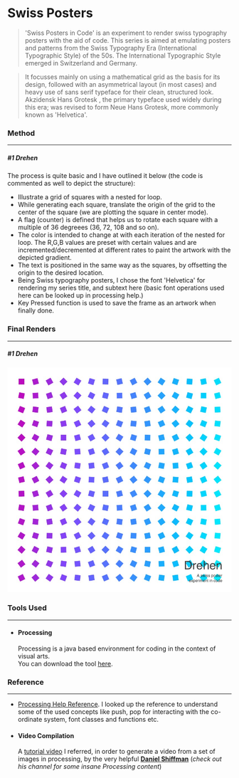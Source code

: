 # Swiss Posters

> 'Swiss Posters in Code' is an experiment to render swiss typography posters with the aid of code. This series is aimed at emulating posters and patterns from the Swiss Typography Era (International Typographic Style) of the 50s. The International Typographic Style emerged in Switzerland and Germany. 

>    It focusses mainly on using a mathematical grid as the basis for its design, followed with an asymmetrical layout (in most cases) and heavy use of sans serif typeface for their clean, structured look. 
   Akzidensk Hans Grotesk , the primary typeface used widely during this era; was revised to form Neue Hans Grotesk, more commonly known as 'Helvetica'.

### Method
---
##### #1 Drehen
The process is quite basic and I have outlined it below (the code is commented as well to depict the structure):
 - Illustrate a grid of squares with a nested for loop.
 - While generating each  square, translate the origin of the grid to the center of the square (we are plotting the square in center mode).
 - A flag (counter) is defined that helps us to rotate each square with a multiple of 36 degreees (36, 72, 108 and so on).
 - The color is intended to change at with each iteration of the nested for loop. The R,G,B values are preset with certain values and are incremented/decremented at different rates to paint the artwork with the depicted gradient.
 - The text is positioned in the same way as the squares, by offsetting the origin to the desired location.
 - Being Swiss typography posters, I chose the font 'Helvetica' for rendering my series title, and subtext here (basic font operations used here can be looked up in processing help.)
 - Key Pressed function is used to save the frame as an artwork when finally done.

### Final Renders
---
##### #1 Drehen
![Drehen](https://github.com/IllusionInk/Processing_Swiss-Posters/blob/master/Art%20Renders/Drehen_art.jpg)


### Tools Used
---

 - #### Processing
 
   Processing is a java based environment for coding in the context of visual arts.  
   You can download the tool [here](https://processing.org/download/).
   

### Reference
---
 - [Processing Help Reference](https://processing.org/reference).
   I looked up the reference to understand some of the used concepts like push, pop for interacting with the co-ordinate system, font classes and functions etc.

 - #### Video Compilation
 
   A [tutorial video](https://www.youtube.com/watch?v=G2hI9XL6oyk) I referred, in order to generate a video from a set of images in processing, by the very helpful [**Daniel Shiffman**](https://www.youtube.com/channel/UCvjgXvBlbQiydffZU7m1_aw) (*check out his channel for some insane Processing content*)















